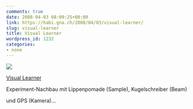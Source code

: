 ```yaml
---
comments: true
date: 2008-04-03 08:09:25+00:00
link: https://habi.gna.ch/2008/04/03/visual-learner/
slug: visual-learner
title: Visual Learner
wordpress_id: 1232
categories:
- none
---
```



 [![](https://static.flickr.com/2368/2384973876_d62ce28d9e_m.jpg)](https://www.flickr.com/photos/habi/2384973876/)
   

 
  [Visual Learner](https://www.flickr.com/photos/habi/2384973876/)
    

 



Experiment-Nachbau mit Lippenpomade (Sample), Kugelschreiber (Beam)  

und GPS (Kamera)...
  

